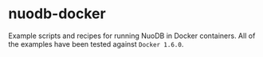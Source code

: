 # nuodb-docker
Example scripts and recipes for running NuoDB in Docker containers. All of the
examples have been tested against `Docker 1.6.0`.
